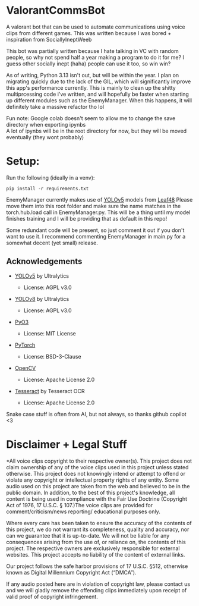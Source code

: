 # ValorantCommsBot

A valorant bot that can be used to automate communications using voice clips from different games.
This was written because I was bored + inspiration from SociallyIneptWeeb

This bot was partially written because I hate talking in VC with random people, so why not spend half a year making a program to do it for me?
I guess other socially inept (haha) people can use it too, so win win?

As of writing, Python 3.13 isn't out, but will be within the year. I plan on migrating quickly due to the lack of the GIL, which will significantly improve this app's performance currently.
This is mainly to clean up the shitty multiprcessing code i've written, and will hopefully be faster when starting up different modules such as the EnemyManager. When this happens, it will definitely take a massive refactor tho lol


Fun note: Google colab doesn't seem to allow me to change the save directory when exporting ipynbs   
A lot of ipynbs will be in the root directory for now, but they will be moved eventually (they wont probably)

# Setup:

Run the following (ideally in a venv):
```
pip install -r requirements.txt
```

EnemyManager currently makes use of [YOLOv5](https://github.com/ultralytics/yolov5) models from [Leaf48](https://github.com/Leaf48/YOLO-Models-For-Valorant/tree/main/Yolov5/YOLOv5s)
Please move them into this root folder and make sure the name matches in the torch.hub.load call in EnemyManager.py.
This will be a thing until my model finishes training and I will be providing that as default in this repo!

Some redundant code will be present, so just comment it out if you don't want to use it. I recommend commenting EnemyManager in main.py for a somewhat decent (yet small) release.


## Acknowledgements

- [YOLOv5](https://github.com/ultralytics/yolov5) by Ultralytics
  - License: AGPL v3.0
  
- [YOLOv8](https://github.com/ultralytics/ultralytics) by Ultralytics
  - License: AGPL v3.0

- [PyO3](https://github.com/PyO3/pyo3) 
  - License: MIT License

- [PyTorch](https://pytorch.org/)
  - License: BSD-3-Clause

- [OpenCV](https://opencv.org/)
  - License: Apache License 2.0

- [Tesseract](https://github.com/tesseract-ocr/tesseract) by Tesseract OCR
  - License: Apache License 2.0

Snake case stuff is often from AI, but not always, so thanks github copilot <3


# Disclaimer + Legal Stuff


*All voice clips copyright to their respective owner(s). This project does not claim 
ownership of any of the voice clips used in this project unless stated otherwise. 
This project does not knowingly intend or attempt to offend or violate any 
copyright or intellectual property rights of any entity. Some audio used on this 
project are taken from the web and believed to be in the public domain. In addition, 
to the best of this project's knowledge, all content is being used in compliance with the Fair Use Doctrine (Copyright Act of 1976, 
17 U.S.C. § 107.)The voice clips are provided for comment/criticism/news reporting/
educational purposes only.


Where every care has been taken to ensure the accuracy of the contents of this 
project, we do not warrant its completeness, quality and accuracy, nor can we 
guarantee that it is up-to-date. We will not be liable for any consequences 
arising from the use of, or reliance on, the contents of this project. The 
respective owners are exclusively responsible for external websites. This 
project accepts no liability of the content of external links.


Our project follows the safe harbor provisions of 17 U.S.C. §512, otherwise 
known as Digital Millennium Copyright Act (“DMCA”).


If any audio posted here are in violation of copyright law, please contact 
us and we will gladly remove the offending clips immediately upon receipt 
of valid proof of copyright infringement.
